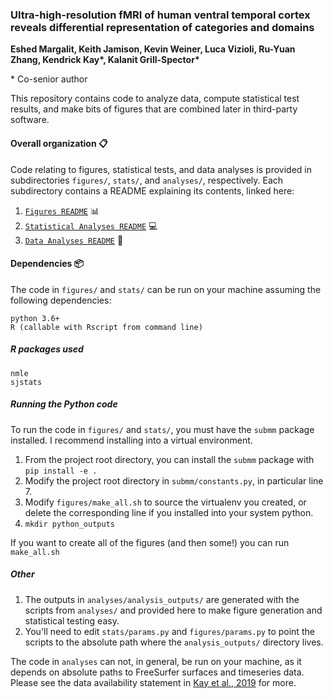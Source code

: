 ### Ultra-high-resolution fMRI of human ventral temporal cortex reveals differential representation of categories and domains 
**Eshed Margalit, Keith Jamison, Kevin Weiner, Luca Vizioli, Ru-Yuan Zhang, Kendrick Kay\*, Kalanit Grill-Spector\***

\* Co-senior author

This repository contains code to analyze data, compute statistical test results, and make bits of figures that are combined later in third-party software. 

#### Overall organization :clipboard:
Code relating to figures, statistical tests, and data analyses is provided in subdirectories `figures/`, `stats/`, and `analyses/`, respectively. Each subdirectory contains a README explaining its contents, linked here:

1. [`Figures README`](figures/README.md) :bar_chart:
1. [`Statistical Analyses README`](stats/README.md) :computer:
1. [`Data Analyses README`](analyses/README.md) :microscope:

#### Dependencies :package:
The code in `figures/` and `stats/` can be run on your machine assuming the following dependencies:
```
python 3.6+
R (callable with Rscript from command line)
```

##### R packages used
```
nmle
sjstats
```

##### Running the Python code
To run the code in `figures/` and `stats/`, you must have the `submm` package installed. I recommend installing into a virtual environment.

1. From the project root directory, you can install the `submm` package with `pip install -e .`
1. Modify the project root directory in `submm/constants.py`, in particular line 7. 
1. Modify `figures/make_all.sh` to source the virtualenv you created, or delete the corresponding line if you installed into your system python.
1. `mkdir python_outputs`

If you want to create all of the figures (and then some!) you can run `make_all.sh`

##### Other
1. The outputs in `analyses/analysis_outputs/` are generated with the scripts from `analyses/` and provided here to make figure generation and statistical testing easy.
1. You'll need to edit `stats/params.py` and `figures/params.py` to point the scripts to the absolute path where the `analysis_outputs/` directory lives.

The code in `analyses` can not, in general, be run on your machine, as it depends on absolute paths to FreeSurfer surfaces and timeseries data. Please see the data availability statement in [Kay et al., 2019](https://www.sciencedirect.com/science/article/abs/pii/S1053811919300928) for more.

